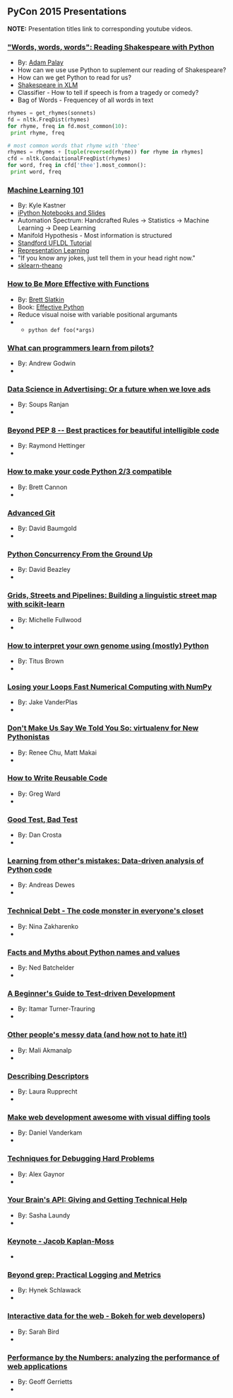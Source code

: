## PyCon 2015 Presentations

**NOTE:** Presentation titles link to corresponding youtube videos. 

### ["Words, words, words": Reading Shakespeare with Python](https://www.youtube.com/watch?v=EoWG0lavg9U)
* By: [Adam Palay](http://www.adampalay.com/)
* How can we use use Python to suplement our reading of Shakespeare?
* How can we get Python to read for us?
* [Shakespeare in XLM](https://github.com/severdia/PlayShakespeare.com-XML)
* Classifier - How to tell if speech is from a tragedy or comedy?
* Bag of Words - Frequencey of all words in text

```python
rhymes = get_rhymes(sonnets)
fd = nltk.FreqDist(rhymes)
for rhyme, freq in fd.most_common(10):
 print rhyme, freq

# most common words that rhyme with 'thee'
rhymes = rhymes + [tuple(reversed(rhyme)) for rhyme in rhymes]
cfd = nltk.CondaitionalFreqDist(rhymes)
for word, freq in cfd['thee'].most_common():
 print word, freq
```

### [Machine Learning 101](https://www.youtube.com/watch?v=r-1XJBHot58)
* By: Kyle Kastner
* [iPython Notebooks and Slides](https://github.com/kastnerkyle/PyCon2015)
* Automation Spectrum: Handcrafted Rules -> Statistics -> Machine Learning -> Deep Learning
* Manifold Hypothesis - Most information is structured
* [Standford UFLDL Tutorial](http://ufldl.stanford.edu/wiki/index.php/UFLDL_Tutorial)
* [Representation Learning](https://ift6266h15.wordpress.com/)
* "If you know any jokes, just tell them in your head right now."
* [sklearn-theano](https://github.com/sklearn-theano/sklearn-theano)

### [How to Be More Effective with Functions](https://www.youtube.com/watch?v=WjJUPxKB164)
* By: [Brett Slatkin](http://www.onebigfluke.com/)
* Book: [Effective Python](http://effectivepython.com)
* Reduce visual noise with variable positional argumants
* * `python def foo(*args)`

### [What can programmers learn from pilots?](https://www.youtube.com/watch?v=we4G_X91e5w)
* By: Andrew Godwin 
* 

### [Data Science in Advertising: Or a future when we love ads](https://www.youtube.com/watch?v=HZTgLuOpFU8)
* By: Soups Ranjan
* 

### [Beyond PEP 8 -- Best practices for beautiful intelligible code](https://www.youtube.com/watch?v=wf-BqAjZb8M)
* By: Raymond Hettinger
* 

### [How to make your code Python 2/3 compatible](https://www.youtube.com/watch?v=KPzDX5TX5HE)
* By: Brett Cannon
* 

### [Advanced Git](https://www.youtube.com/watch?v=4EOZvow1mk4)
* By: David Baumgold
* 

### [Python Concurrency From the Ground Up](https://www.youtube.com/watch?v=MCs5OvhV9S4)
* By: David Beazley
* 

### [Grids, Streets and Pipelines: Building a linguistic street map with scikit-learn](https://www.youtube.com/watch?v=MIFOTFdtK2k)
* By: Michelle Fullwood
* 

### [How to interpret your own genome using (mostly) Python](https://www.youtube.com/watch?v=jV4YMQHZmMk)
* By: Titus Brown
* 

### [Losing your Loops Fast Numerical Computing with NumPy](https://www.youtube.com/watch?v=EEUXKG97YRw)
* By: Jake VanderPlas
* 

### [Don't Make Us Say We Told You So: virtualenv for New Pythonistas](https://www.youtube.com/watch?v=Xdv7vwIIThY)
* By: Renee Chu, Matt Makai
* 

### [How to Write Reusable Code](https://www.youtube.com/watch?v=r9cnHO15YgU)
* By: Greg Ward
* 

### [Good Test, Bad Test](https://www.youtube.com/watch?v=RfR_QRoNZxo)
* By: Dan Crosta
* 

### [Learning from other's mistakes: Data-driven analysis of Python code](https://www.youtube.com/watch?v=rN0kNQLDYCI)
* By: Andreas Dewes
* 

### [Technical Debt - The code monster in everyone's closet](https://www.youtube.com/watch?v=JKYktDRoRxw)
* By: Nina Zakharenko
* 

### [Facts and Myths about Python names and values](https://www.youtube.com/watch?v=_AEJHKGk9ns)
* By: Ned Batchelder
* 

### [A Beginner's Guide to Test-driven Development](https://www.youtube.com/watch?v=ePaga05gisk)
* By: Itamar Turner-Trauring
* 

### [Other people's messy data (and how not to hate it!)](https://www.youtube.com/watch?v=_eQ_8U5kruQ)
* By: Mali Akmanalp
* 

### [Describing Descriptors](https://www.youtube.com/watch?v=h2-WPwGnHqE)
* By: Laura Rupprecht
* 

### [Make web development awesome with visual diffing tools](https://www.youtube.com/watch?v=jUUTqgzNR3M)
* By: Daniel Vanderkam
* 

### [Techniques for Debugging Hard Problems](https://www.youtube.com/watch?v=ij99SGGEX34)
* By: Alex Gaynor
* 

### [Your Brain's API: Giving and Getting Technical Help](https://www.youtube.com/watch?v=hY14Er6JX2s)
* By: Sasha Laundy
* 

### [Keynote - Jacob Kaplan-Moss](https://www.youtube.com/watch?v=hIJdFxYlEKE)
* 

### [Beyond grep: Practical Logging and Metrics](https://www.youtube.com/watch?v=gqmAwK0wNyw)
* By: Hynek Schlawack
* 

### [Interactive data for the web - Bokeh for web developers](https://www.youtube.com/watch?v=O5OvOLK-xqQ))
* By: Sarah Bird
* 

### [Performance by the Numbers: analyzing the performance of web applications](https://www.youtube.com/watch?v=UAztOuO1ANQ)
* By: Geoff Gerrietts
* 
